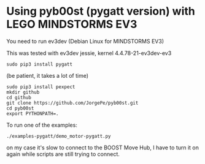 # Using pyb00st (pygatt version) with LEGO MINDSTORMS EV3

You need to run ev3dev (Debian Linux for MINDSTORMS EV3)

This was tested with ev3dev jessie, kernel  4.4.78-21-ev3dev-ev3

```
sudo pip3 install pygatt
```

(be patient, it takes a lot of time)

```
sudo pip3 install pexpect
mkdir github
cd github
git clone https://github.com/JorgePe/pyb00st.git
cd pyb00st
export PYTHONPATH=.
```

To run one of the examples:
```
./examples-pygatt/demo_motor-pygatt.py
```

on my case it's slow to connect to the BOOST Move Hub, I have to turn it on again while
scripts are still trying to connect.
